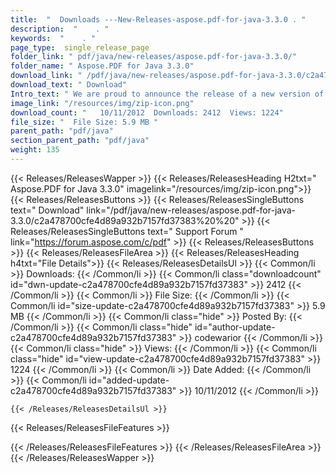 ```yaml
---
title:  "  Downloads ---New-Releases-aspose.pdf-for-java-3.3.0 . " 
description:  "    . " 
keywords:  "    . " 
page_type:  single_release_page
folder_link: " pdf/java/new-releases/aspose.pdf-for-java-3.3.0/"
folder_name: " Aspose.PDF for Java 3.3.0"
download_link: " /pdf/java/new-releases/aspose.pdf-for-java-3.3.0/c2a478700cfe4d89a932b7157fd37383"
download_text: " Download"
Intro_text: " We are proud to announce the release of a new version of Aspose.Pdf for Java 3.3..."
image_link: "/resources/img/zip-icon.png"
download_count: "   10/11/2012  Downloads: 2412  Views: 1224"
file_size: "  File Size: 5.9 MB "
parent_path: "pdf/java"
section_parent_path: "pdf/java"
weight: 135
---
```


{{< Releases/ReleasesWapper >}}
  {{< Releases/ReleasesHeading H2txt=" Aspose.PDF for Java 3.3.0" imagelink="/resources/img/zip-icon.png">}}
  {{< Releases/ReleasesButtons >}}
    {{< Releases/ReleasesSingleButtons text=" Download" link="/pdf/java/new-releases/aspose.pdf-for-java-3.3.0/c2a478700cfe4d89a932b7157fd37383%20%20" >}}
    {{< Releases/ReleasesSingleButtons text=" Support Forum " link="https://forum.aspose.com/c/pdf" >}}
  {{< Releases/ReleasesButtons >}}
  {{< Releases/ReleasesFileArea >}}
    {{< Releases/ReleasesHeading h4txt="File Details">}}
    {{< Releases/ReleasesDetailsUl >}}
            {{< Common/li  >}} Downloads: {{< /Common/li >}} 
      {{< Common/li class="downloadcount" id="dwn-update-c2a478700cfe4d89a932b7157fd37383" >}} 2412 {{< /Common/li >}} 
      {{< Common/li  >}} File Size: {{< /Common/li >}} 
      {{< Common/li id="size-update-c2a478700cfe4d89a932b7157fd37383" >}} 5.9 MB {{< /Common/li >}} 
      {{< Common/li  class="hide" >}} Posted By: {{< /Common/li >}} 
      {{< Common/li class="hide" id="author-update-c2a478700cfe4d89a932b7157fd37383" >}} codewarior {{< /Common/li >}} 
      {{< Common/li class="hide"  >}} Views: {{< /Common/li >}} 
      {{< Common/li class="hide" id="view-update-c2a478700cfe4d89a932b7157fd37383" >}} 1224 {{< /Common/li >}} 
      {{< Common/li  >}} Date Added: {{< /Common/li >}} 
      {{< Common/li id="added-update-c2a478700cfe4d89a932b7157fd37383" >}} 10/11/2012 {{< /Common/li >}} 

    {{< /Releases/ReleasesDetailsUl >}}

  {{< Releases/ReleasesFileFeatures >}}
      
  {{< /Releases/ReleasesFileFeatures >}}
 {{< /Releases/ReleasesFileArea >}}
{{< /Releases/ReleasesWapper >}}


